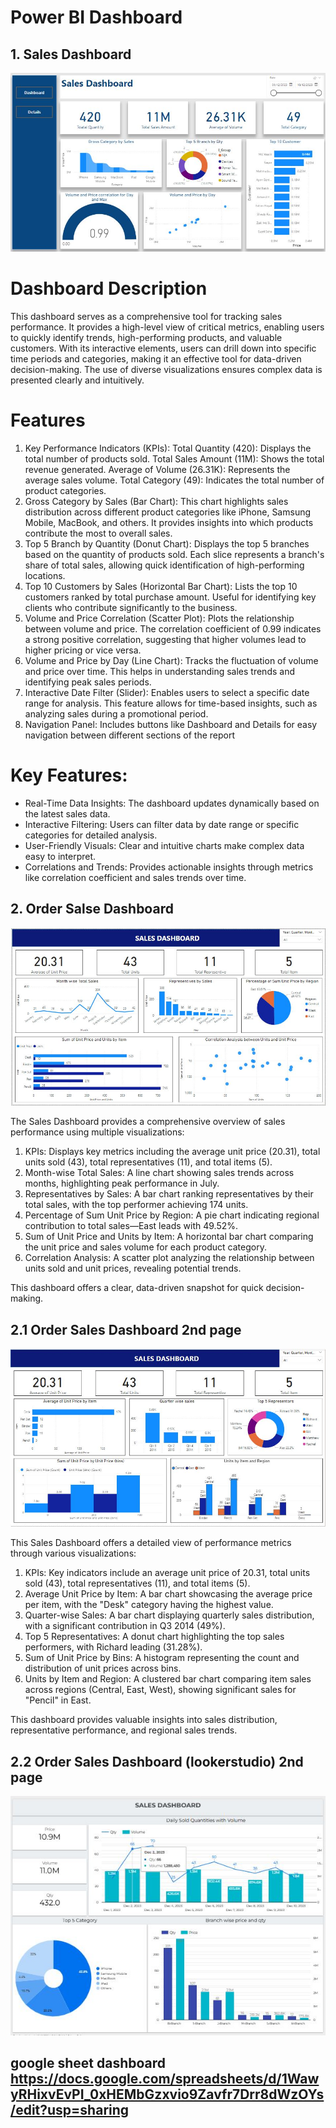 # Power BI Dashboard

## 1. Sales Dashboard
![Dashboard](Dash_img1.JPG)

# Dashboard Description

This dashboard serves as a comprehensive tool for tracking sales performance. It provides a high-level view of critical metrics, enabling users to quickly identify trends, high-performing products, and valuable customers. With its interactive elements, users can drill down into specific time periods and categories, making it an effective tool for data-driven decision-making. The use of diverse visualizations ensures complex data is presented clearly and intuitively.

# Features

1. Key Performance Indicators (KPIs):
Total Quantity (420): Displays the total number of products sold.
Total Sales Amount (11M): Shows the total revenue generated.
Average of Volume (26.31K): Represents the average sales volume.
Total Category (49): Indicates the total number of product categories.
2. Gross Category by Sales (Bar Chart):
This chart highlights sales distribution across different product categories like iPhone, Samsung Mobile, MacBook, and others.
It provides insights into which products contribute the most to overall sales.
3. Top 5 Branch by Quantity (Donut Chart):
Displays the top 5 branches based on the quantity of products sold.
Each slice represents a branch's share of total sales, allowing quick identification of high-performing locations.
4. Top 10 Customers by Sales (Horizontal Bar Chart):
Lists the top 10 customers ranked by total purchase amount.
Useful for identifying key clients who contribute significantly to the business.
5. Volume and Price Correlation (Scatter Plot):
Plots the relationship between volume and price.
The correlation coefficient of 0.99 indicates a strong positive correlation, suggesting that higher volumes lead to higher pricing or vice versa.
6. Volume and Price by Day (Line Chart):
Tracks the fluctuation of volume and price over time.
This helps in understanding sales trends and identifying peak sales periods.
7. Interactive Date Filter (Slider):
Enables users to select a specific date range for analysis.
This feature allows for time-based insights, such as analyzing sales during a promotional period.
8. Navigation Panel:
Includes buttons like Dashboard and Details for easy navigation between different sections of the report

# Key Features:
- Real-Time Data Insights: The dashboard updates dynamically based on the latest sales data.
- Interactive Filtering: Users can filter data by date range or specific categories for detailed analysis.
- User-Friendly Visuals: Clear and intuitive charts make complex data easy to interpret.
- Correlations and Trends: Provides actionable insights through metrics like correlation coefficient and sales trends over time.

## 2. Order Salse Dashboard 
![Dashboard](order_sales1.JPG)

The Sales Dashboard provides a comprehensive overview of sales performance using multiple visualizations:

1. KPIs: Displays key metrics including the average unit price (20.31), total units sold (43), total representatives (11), and total items (5).
2. Month-wise Total Sales: A line chart showing sales trends across months, highlighting peak performance in July.
3. Representatives by Sales: A bar chart ranking representatives by their total sales, with the top performer achieving 174 units.
4. Percentage of Sum Unit Price by Region: A pie chart indicating regional contribution to total sales—East leads with 49.52%.
5. Sum of Unit Price and Units by Item: A horizontal bar chart comparing the unit price and sales volume for each product category.
6. Correlation Analysis: A scatter plot analyzing the relationship between units sold and unit prices, revealing potential trends.
   
This dashboard offers a clear, data-driven snapshot for quick decision-making.

## 2.1 Order Sales Dashboard 2nd page 
![Dashboard](Order_sales2.JPG)

This Sales Dashboard offers a detailed view of performance metrics through various visualizations:

1. KPIs: Key indicators include an average unit price of 20.31, total units sold (43), total representatives (11), and total items (5).
2. Average Unit Price by Item: A bar chart showcasing the average price per item, with the "Desk" category having the highest value.
3. Quarter-wise Sales: A bar chart displaying quarterly sales distribution, with a significant contribution in Q3 2014 (49%).
5. Top 5 Representatives: A donut chart highlighting the top sales performers, with Richard leading (31.28%).
6. Sum of Unit Price by Bins: A histogram representing the count and distribution of unit prices across bins.
7. Units by Item and Region: A clustered bar chart comparing item sales across regions (Central, East, West), showing significant sales for "Pencil" in East.


This dashboard provides valuable insights into sales distribution, representative performance, and regional sales trends.


## 2.2 Order Sales Dashboard (lookerstudio) 2nd page 
![Dashboard](lookerstudio.JPG)


## google sheet dashboard  https://docs.google.com/spreadsheets/d/1WawyRHixvEvPI_0xHEMbGzxvio9Zavfr7Drr8dWzOYs/edit?usp=sharing







